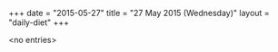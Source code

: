 +++
date = "2015-05-27"
title = "27 May 2015 (Wednesday)"
layout = "daily-diet"
+++

<p>&lt;no entries&gt;</p>